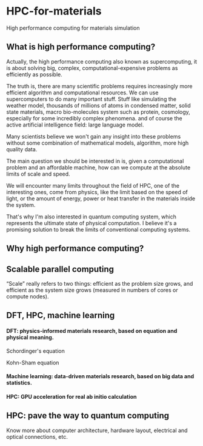 # HPC-for-materials
High performance computing for materials simulation

## What is high performance computing?

Actually, the high performance computing also known as supercomputing, it is about solving big, complex, computational-expensive problems as efficiently as possible.

The truth is, there are many scientific problems requires increasingly more efficient algorithm and computational resources.  We can use supercomputers to do many important stuff. Stuff like simulating the weather model, thousands of millions of atoms in condensed matter, solid state materials, macro bio-molecules system such as protein, cosmology, especially for some incredibly complex phenomena. and of course the active artificial intelligence field: large language model.

Many scientists believe we won't gain any insight into these problems without some combination of mathematical models, algorithm, more high quality data.

The main question we should be interested in is, given a computational problem and an affordable machine, how can we compute at the absolute limits of scale and speed.

We will encounter many limits throughout the field of HPC, one of the interesting ones, come from physics, like the limit based on the speed of light, or the amount of energy, power or heat transfer in the materials inside the system. 

That's why I'm also interested in quantum computing system, which represents the ultimate state of physical computation. I believe it's a promising solution to break the limits of conventional computing systems.

## Why high performance computing?


## Scalable parallel computing

“Scale” really refers to two things: efficient as the problem size grows, and efficient as the system size grows (measured in numbers of cores or compute nodes).

## DFT, HPC, machine learning

#### DFT: physics-informed materials research, based on equation and physical meaning.

Schordinger's equation

Kohn-Sham equation


#### Machine learning: data-driven materials research, based on big data and statistics.

#### HPC: GPU acceleration for real ab initio calculation


## HPC: pave the way to quantum computing

Know more about computer architecture, hardware layout, electrical and optical connections, etc.



